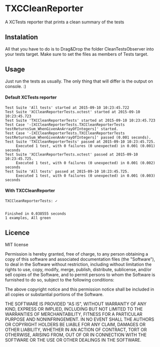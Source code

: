 # TXCCleanReporter
A XCTests reporter that prints a clean summary of the tests

## Instalation
All that you have to do is to Drag&Drop the folder CleanTestsObserver into your tests target.
Make sure to set the files as members of Tests target.

## Usage
Just run the tests as usually. The only thing that will differ is the output on console. :)

#### Default XCTests reporter
```` console
Test Suite 'All tests' started at 2015-09-10 10:23:45.722
Test Suite 'XCCleanReporterTests.xctest' started at 2015-09-10 10:23:45.723
Test Suite 'TXCCleanReporterTests' started at 2015-09-10 10:23:45.723
Test Case '-[XCCleanReporterTests.TXCCleanReporterTests testReturnsSum_WhenGivenAnArrayOfIntegers]' started.
Test Case '-[XCCleanReporterTests.TXCCleanReporterTests testReturnsSum_WhenGivenAnArrayOfIntegers]' passed (0.001 seconds).
Test Suite 'TXCCleanReporterTests' passed at 2015-09-10 10:23:45.725.
	 Executed 1 test, with 0 failures (0 unexpected) in 0.001 (0.001) seconds
Test Suite 'XCCleanReporterTests.xctest' passed at 2015-09-10 10:23:45.725.
	 Executed 1 test, with 0 failures (0 unexpected) in 0.001 (0.002) seconds
Test Suite 'All tests' passed at 2015-09-10 10:23:45.725.
	 Executed 1 test, with 0 failures (0 unexpected) in 0.001 (0.003) seconds
````


#### With TXCCleanReporter
```` console 
TXCCleanReporterTests: ✓


Finished in 0.038555 seconds
1 examples, All green 
`````

## Licence
MIT license

Permission is hereby granted, free of charge, to any person obtaining a copy of this software and associated documentation files (the "Software"), to deal in the Software without restriction, including without limitation the rights to use, copy, modify, merge, publish, distribute, sublicense, and/or sell copies of the Software, and to permit persons to whom the Software is furnished to do so, subject to the following conditions:

The above copyright notice and this permission notice shall be included in all copies or substantial portions of the Software.

THE SOFTWARE IS PROVIDED "AS IS", WITHOUT WARRANTY OF ANY KIND, EXPRESS OR IMPLIED, INCLUDING BUT NOT LIMITED TO THE WARRANTIES OF MERCHANTABILITY, FITNESS FOR A PARTICULAR PURPOSE AND NONINFRINGEMENT. IN NO EVENT SHALL THE AUTHORS OR COPYRIGHT HOLDERS BE LIABLE FOR ANY CLAIM, DAMAGES OR OTHER LIABILITY, WHETHER IN AN ACTION OF CONTRACT, TORT OR OTHERWISE, ARISING FROM, OUT OF OR IN CONNECTION WITH THE SOFTWARE OR THE USE OR OTHER DEALINGS IN THE SOFTWARE.